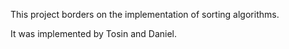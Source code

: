 This project borders on the implementation of sorting algorithms.

It was implemented by Tosin and Daniel.